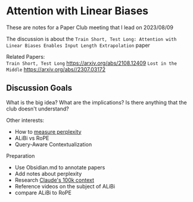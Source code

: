 # Attention with Linear Biases
These are notes for a Paper Club meeting that I lead on 2023/08/09

The discussion is about the `Train Short, Test Long: Attention with Linear Biases Enables Input Length Extrapolation` paper

Related Papers:\
	`Train Short, Test Long` https://arxiv.org/abs/2108.12409
	`Lost in the Middle` https://arxiv.org/abs//2307.03172

## Discussion Goals
What is the big idea?
What are the implications?
Is there anything that the club doesn't understand?

Other interests:
- How to [measure perplexity](https://www.youtube.com/watch?v=NURcDHhYe98&ab_channel=HuggingFace)
- ALiBi vs RoPE
- Query-Aware Contextualization

Preparation
- Use Obsidian.md to annotate papers
- Add notes about perplexity
- Research [Claude's 100k context](https://www.reddit.com/r/ChatGPTPro/comments/14zn6i1/had_claude_2_explain_the_100k_context_window_if/)
- Reference videos on the subject of ALiBi
- compare ALiBi to RoPE